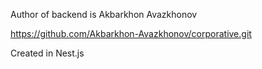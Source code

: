 Author of backend is Akbarkhon Avazkhonov 

https://github.com/Akbarkhon-Avazkhonov/corporative.git

Created in Nest.js 